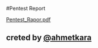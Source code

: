 #Pentest Report

[Pentest_Rapor.pdf](https://github.com/AhmetQara/ahmetqara.github.io/files/9764187/Pentest_Rapor.pdf)

## creted by [@ahmetkara](https://github.com/ahmetQara)
